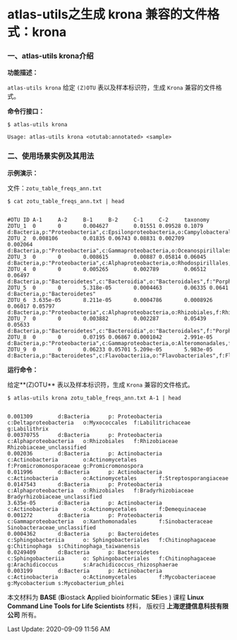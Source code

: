# atlas-utils之生成 krona 兼容的文件格式：krona


### 一、atlas-utils krona介绍

**功能描述：**

`atlas-utils krona` 给定 `(Z)OTU`  表以及样本标识符，生成 `Krona` 兼容的文件格式。

**命令行接口：**

    $ atlas-utils krona
    
    Usage: atlas-utils krona <otutab:annotated> <sample>

### 二、使用场景实例及其用法


**示例演示：**

文件：`zotu_table_freqs_ann.txt`

    $ cat zotu_table_freqs_ann.txt | head


    #OTU ID A-1     A-2     B-1     B-2     C-1     C-2     taxonomy
    ZOTU_1  0       0       0.004627        0.01551 0.09528 0.1079  d:Bacteria,p:"Proteobacteria",c:Epsilonproteobacteria,o:Campylobacterales,f:Campylobacteraceae,g:Arcobacter
    ZOTU_2  0.008106        0.01835 0.06743 0.08831 0.002709        0.002064        d:Bacteria,p:"Proteobacteria",c:Gammaproteobacteria,o:Oceanospirillales,f:Halomonadaceae,g:Halomonas
    ZOTU_3  0       0       0.008615        0.00887 0.05814 0.06045 d:Bacteria,p:"Proteobacteria",c:Alphaproteobacteria,o:Rhodospirillales,f:Acetobacteraceae,g:Roseomonas
    ZOTU_4  0       0       0.005265        0.002789        0.06512 0.06497 d:Bacteria,p:"Bacteroidetes",c:"Bacteroidia",o:"Bacteroidales",f:"Porphyromonadaceae"
    ZOTU_5  0       0       5.318e-05       0.0004463       0.06335 0.0641  d:Bacteria,p:"Bacteroidetes"
    ZOTU_6  3.635e-05       8.211e-05       0.0004786       0.0008926       0.06017 0.05797 d:Bacteria,p:"Proteobacteria",c:Alphaproteobacteria,o:Rhizobiales,f:Rhizobiaceae
    ZOTU_7  0       0       0.003882        0.002287        0.05439 0.05633 d:Bacteria,p:"Bacteroidetes",c:"Bacteroidia",o:"Bacteroidales",f:"Porphyromonadaceae"
    ZOTU_8  0       0       0.07195 0.06867 0.0001042       2.991e-05       d:Bacteria,p:"Proteobacteria",c:Gammaproteobacteria,o:Alteromonadales,f:Alteromonadaceae,g:Alishewanella
    ZOTU_9  0       0       0.06233 0.05701 5.209e-05       5.983e-05       d:Bacteria,p:"Bacteroidetes",c:Flavobacteriia,o:"Flavobacteriales",f:Flavobacteriaceae,g:Flavobacterium

**运行命令：**

给定**(Z)OTU** 表以及样本标识符，生成 `Krona` 兼容的文件格式。

    $ atlas-utils krona zotu_table_freqs_ann.txt A-1 | head


    0.001309        d:Bacteria      p: Proteobacteria       c:Deltaproteobacteria   o:Myxococcales  f:Labilitrichaceae      g:Labilithrix
    0.00370755      d:Bacteria      p: Proteobacteria       c:Alphaproteobacteria   o:Rhizobiales   f:Rhizobiaceae  Rhizobiaceae_unclassified
    0.002036        d:Bacteria      p: Actinobacteria       c:Actinobacteria        o:Actinomycetales       f:Promicromonosporaceae g:Promicromonospora
    0.011996        d:Bacteria      p: Actinobacteria       c:Actinobacteria        o:Actinomycetales       f:Streptosporangiaceae
    0.0147543       d:Bacteria      p: Proteobacteria       c:Alphaproteobacteria   o:Rhizobiales   f:Bradyrhizobiaceae     Bradyrhizobiaceae_unclassified
    3.635e-05       d:Bacteria      p: Actinobacteria       c:Actinobacteria        o:Actinomycetales       f:Demequinaceae
    0.001272        d:Bacteria      p: Proteobacteria       c:Gammaproteobacteria   o:Xanthomonadales       f:Sinobacteraceae       Sinobacteraceae_unclassified
    0.0004362       d:Bacteria      p: Bacteroidetes        c:Sphingobacteriia      o: Sphingobacteriales   f:Chitinophagaceae      g:Chitinophaga  s:Chitinophaga_taiwanensis
    0.0249409       d:Bacteria      p: Bacteroidetes        c:Sphingobacteriia      o: Sphingobacteriales   f:Chitinophagaceae      g:Arachidicoccus        s:Arachidicoccus_rhizosphaerae
    0.003199        d:Bacteria      p: Actinobacteria       c:Actinobacteria        o:Actinomycetales       f:Mycobacteriaceae      g:Mycobacterium s:Mycobacterium_phlei


本文材料为 **BASE** (**B**iostack **A**pplied bioinformatic **SE**ies ) 课程 **Linux Command Line Tools for Life Scientists** 材料， 版权归 **上海逻捷信息科技有限公司** 所有。

Last Update: 2020-09-09 11:56 AM


